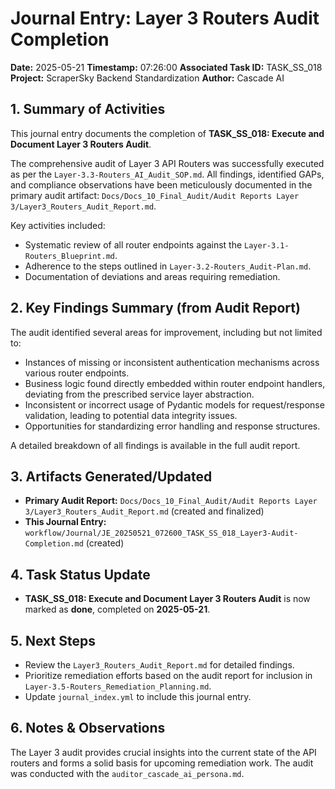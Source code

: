 # Journal Entry: Layer 3 Routers Audit Completion

**Date:** 2025-05-21
**Timestamp:** 07:26:00
**Associated Task ID:** TASK_SS_018
**Project:** ScraperSky Backend Standardization
**Author:** Cascade AI

## 1. Summary of Activities

This journal entry documents the completion of **TASK_SS_018: Execute and Document Layer 3 Routers Audit**.

The comprehensive audit of Layer 3 API Routers was successfully executed as per the `Layer-3.3-Routers_AI_Audit_SOP.md`. All findings, identified GAPs, and compliance observations have been meticulously documented in the primary audit artifact: `Docs/Docs_10_Final_Audit/Audit Reports Layer 3/Layer3_Routers_Audit_Report.md`.

Key activities included:
- Systematic review of all router endpoints against the `Layer-3.1-Routers_Blueprint.md`.
- Adherence to the steps outlined in `Layer-3.2-Routers_Audit-Plan.md`.
- Documentation of deviations and areas requiring remediation.

## 2. Key Findings Summary (from Audit Report)

The audit identified several areas for improvement, including but not limited to:
- Instances of missing or inconsistent authentication mechanisms across various router endpoints.
- Business logic found directly embedded within router endpoint handlers, deviating from the prescribed service layer abstraction.
- Inconsistent or incorrect usage of Pydantic models for request/response validation, leading to potential data integrity issues.
- Opportunities for standardizing error handling and response structures.

A detailed breakdown of all findings is available in the full audit report.

## 3. Artifacts Generated/Updated

- **Primary Audit Report:** `Docs/Docs_10_Final_Audit/Audit Reports Layer 3/Layer3_Routers_Audit_Report.md` (created and finalized)
- **This Journal Entry:** `workflow/Journal/JE_20250521_072600_TASK_SS_018_Layer3-Audit-Completion.md` (created)

## 4. Task Status Update

- **TASK_SS_018: Execute and Document Layer 3 Routers Audit** is now marked as **done**, completed on **2025-05-21**.

## 5. Next Steps

- Review the `Layer3_Routers_Audit_Report.md` for detailed findings.
- Prioritize remediation efforts based on the audit report for inclusion in `Layer-3.5-Routers_Remediation_Planning.md`.
- Update `journal_index.yml` to include this journal entry.

## 6. Notes & Observations

The Layer 3 audit provides crucial insights into the current state of the API routers and forms a solid basis for upcoming remediation work. The audit was conducted with the `auditor_cascade_ai_persona.md`.
